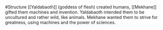 #Structure 
[[Yaldabaoth]] (goddess of flesh) created humans,
[[Mekhane]] gifted them machines and invention.
Yaldabaoth intended them to be uncultured and rather wild, like animals.
Mekhane wanted them to strive for greatness, using machines and the power of sciences. 

